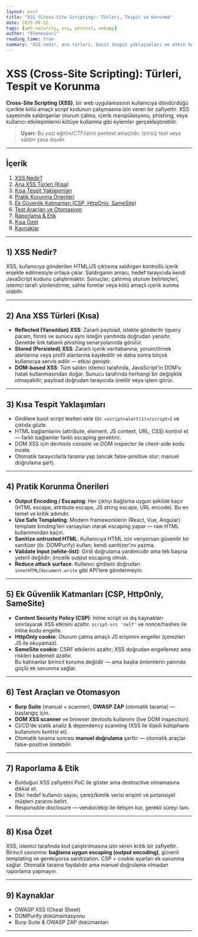 ```yaml
---
layout: post
title: "XSS (Cross-Site Scripting): Türleri, Tespit ve Korunma"
date: 2025-09-22
tags: [web-security, xss, pentest, webapp]
author: "07enesavci"
reading_time: true
summary: "XSS nedir, ana türleri, basit tespit yaklaşımları ve etkin korunma yöntemleri — kısa ve uygulanabilir rehber."
---
```


# XSS (Cross-Site Scripting): Türleri, Tespit ve Korunma

**Cross-Site Scripting (XSS)**, bir web uygulamasının kullanıcıya döndürdüğü içerikte kötü amaçlı script kodunun çalışmasına izin veren bir zafiyettir. XSS sayesinde saldırganlar oturum çalma, içerik manipülasyonu, phishing, veya kullanıcı etkileşimlerini kötüye kullanma gibi eylemler gerçekleştirebilir.

> **Uyarı:** Bu yazı eğitim/CTF/izinli pentest amaçlıdır. Izinsiz test veya saldırı yasa dışıdır.

---

## İçerik
1. [XSS Nedir?](#1-xss-nedir)  
2. [Ana XSS Türleri (Kısa)](#2-ana-xss-türleri-kısa)  
3. [Kısa Tespit Yaklaşımları](#3-kısa-tespit-yaklaşımları)  
4. [Pratik Korunma Önerileri](#4-pratik-korunma-önerileri)  
5. [Ek Güvenlik Katmanları (CSP, HttpOnly, SameSite)](#5-ek-güvenlik-katmanları-csp-httponly-samesite)  
6. [Test Araçları ve Otomasyon](#6-test-araçları-ve-otomasyon)  
7. [Raporlama & Etik](#7-raporlama--etik)  
8. [Kısa Özet](#8-kısa-özet)  
9. [Kaynaklar](#9-kaynaklar)

---

## 1) XSS Nedir?
XSS, kullanıcıya gönderilen HTML/JS çıktısına saldırgan kontrollü içerik enjekte edilmesiyle ortaya çıkar. Saldırganın amacı, hedef tarayıcıda kendi JavaScript kodunu çalıştırmaktır. Sonuçlar; çalınmış oturum belirteçleri, istemci tarafı yönlendirme, sahte formlar veya kötü amaçlı içerik sunma olabilir.

---

## 2) Ana XSS Türleri (Kısa)

- **Reflected (Yansıtılan) XSS**: Zararlı payload, istekte gönderilir (query param, form) ve sunucu aynı isteğin yanıtında doğrudan yansıtır. Genelde link tabanlı phishing senaryolarında görülür.  
- **Stored (Persisted) XSS**: Zararlı içerik veritabanına, yorum/örnek alanlarına veya profil alanlarına kaydedilir ve daha sonra birçok kullanıcıya servis edilir — etkisi geniştir.  
- **DOM-based XSS**: Tüm saldırı istemci tarafında, JavaScript’in DOM’u hatalı kullanmasından doğar. Sunucu tarafında herhangi bir değişiklik olmayabilir; payload doğrudan tarayıcıda üretilir veya işlem görür.

---

## 3) Kısa Tespit Yaklaşımları
- Girdilere basit script testleri ekle (ör. `<script>alert(1)</script>`) ve çıktıda gözle.  
- HTML bağlamlarını (attribute, element, JS context, URL, CSS) kontrol et — farklı bağlamlar farklı escaping gerektirir.  
- DOM XSS için devtools console ve DOM inspector ile client-side kodu incele.  
- Otomatik tarayıcılarla tarama yap (ancak false-positive olur; manuel doğrulama şart).

---

## 4) Pratik Korunma Önerileri
- **Output Encoding / Escaping**: Her çıktıyı bağlama uygun şekilde kaçır (HTML escape, attribute escape, JS string escape, URL encode). Bu en temel ve kritik adımdır.  
- **Use Safe Templating**: Modern frameworklerin (React, Vue, Angular) template binding’leri varsayılan olarak escaping yapar — raw HTML kullanımından kaçın.  
- **Sanitize untrusted HTML**: Kullanıcıya HTML izin veriyorsan güvenilir bir sanitizer (ör. DOMPurify) kullan; kendi sanitizer’ını yazma.  
- **Validate Input (white-list)**: Girdi doğrulama yardımcıdır ama tek başına yeterli değildir; öncelik output escaping olmalı.  
- **Reduce attack surface**: Kullanıcı girdisini doğrudan `innerHTML`/`document.write` gibi API’lere göndermeyin.

---

## 5) Ek Güvenlik Katmanları (CSP, HttpOnly, SameSite)
- **Content Security Policy (CSP)**: Inline script ve dış kaynakları sınırlayarak XSS etkisini azaltır. `script-src 'self'` ve nonce/hashes ile inline kodu engelle.  
- **HttpOnly cookie**: Oturum çalma amaçlı JS erişimini engeller (çerezleri JS ile okuyamaz).  
- **SameSite cookie**: CSRF etkilerini azaltır; XSS doğrudan engellemez ama riskleri kademeli azaltır.  
Bu katmanlar birincil koruma değildir — ama başka önlemlerin yanında güçlü ek savunma sağlar.

---

## 6) Test Araçları ve Otomasyon
- **Burp Suite** (manual + scanner), **OWASP ZAP** (otomatik tarama) — başlangıç için.  
- **DOM XSS scanner** ve browser devtools kullanımı (live DOM inspection).  
- CI/CD’de statik analiz & dependency scanning (XSS ile ilişkili kütüphane kullanımını kontrol et).  
- Otomatik tarama sonrası **manuel doğrulama** şarttır — otomatik araçlar false-positive üretebilir.

---

## 7) Raporlama & Etik
- Bulduğun XSS zafiyetini PoC ile göster ama destructive olmamasına dikkat et.  
- Etki: hedef kullanıcı sayısı, çerez/kimlik verisi erişimi ve potansiyel müşteri zararını belirt.  
- Responsible disclosure — vendor/ekip ile iletişim kur, gerekli süreyi tanı.

---

## 8) Kısa Özet
XSS, istemci tarafında kod çalıştırılmasına izin veren kritik bir zafiyettir. Birincil savunma: **bağlama uygun escaping (output encoding)**, güvenli templating ve gerekiyorsa sanitization. CSP + cookie ayarları ek savunma sağlar. Otomatik tarama faydalıdır ama manuel doğrulama olmadan raporlama yapmayın.

---

## 9) Kaynaklar
- OWASP XSS (Cheat Sheet)  
- DOMPurify dokümantasyonu  
- Burp Suite & OWASP ZAP dokümanları

---
